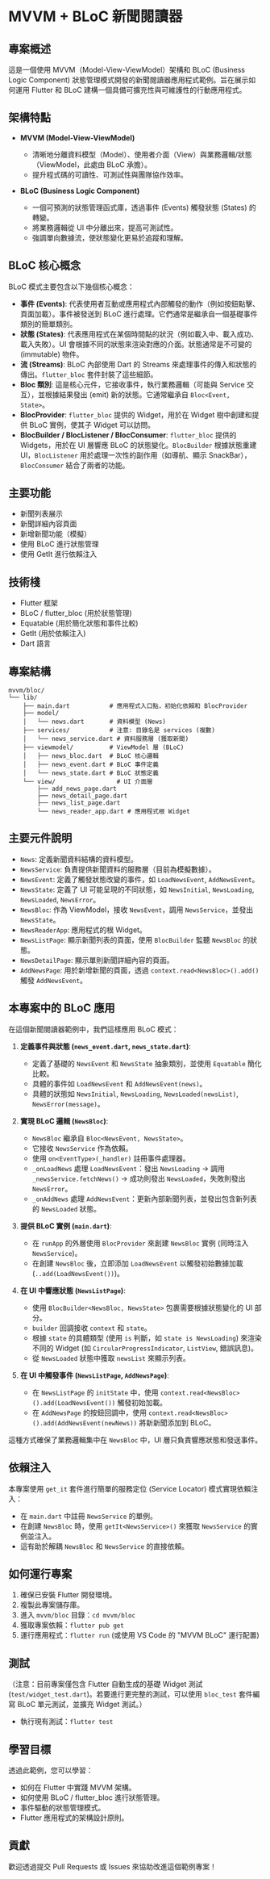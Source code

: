 # MVVM + BLoC 新聞閱讀器

## 專案概述
這是一個使用 MVVM（Model-View-ViewModel）架構和 BLoC (Business Logic Component) 狀態管理模式開發的新聞閱讀器應用程式範例。旨在展示如何運用 Flutter 和 BLoC 建構一個具備可擴充性與可維護性的行動應用程式。

## 架構特點
- **MVVM (Model-View-ViewModel)**
  - 清晰地分離資料模型（Model）、使用者介面（View）與業務邏輯/狀態（ViewModel，此處由 BLoC 承擔）。
  - 提升程式碼的可讀性、可測試性與團隊協作效率。

- **BLoC (Business Logic Component)**
  - 一個可預測的狀態管理函式庫，透過事件 (Events) 觸發狀態 (States) 的轉變。
  - 將業務邏輯從 UI 中分離出來，提高可測試性。
  - 強調單向數據流，使狀態變化更易於追蹤和理解。

## BLoC 核心概念

BLoC 模式主要包含以下幾個核心概念：

- **事件 (Events)**: 代表使用者互動或應用程式內部觸發的動作（例如按鈕點擊、頁面加載）。事件被發送到 BLoC 進行處理。它們通常是繼承自一個基礎事件類別的簡單類別。
- **狀態 (States)**: 代表應用程式在某個時間點的狀況（例如載入中、載入成功、載入失敗）。UI 會根據不同的狀態來渲染對應的介面。狀態通常是不可變的 (immutable) 物件。
- **流 (Streams)**: BLoC 內部使用 Dart 的 Streams 來處理事件的傳入和狀態的傳出。`flutter_bloc` 套件封裝了這些細節。
- **Bloc 類別**: 這是核心元件，它接收事件，執行業務邏輯（可能與 Service 交互），並根據結果發出 (emit) 新的狀態。它通常繼承自 `Bloc<Event, State>`。
- **BlocProvider**: `flutter_bloc` 提供的 Widget，用於在 Widget 樹中創建和提供 BLoC 實例，使其子 Widget 可以訪問。
- **BlocBuilder / BlocListener / BlocConsumer**: `flutter_bloc` 提供的 Widgets，用於在 UI 層響應 BLoC 的狀態變化。`BlocBuilder` 根據狀態重建 UI，`BlocListener` 用於處理一次性的副作用（如導航、顯示 SnackBar），`BlocConsumer` 結合了兩者的功能。

## 主要功能
- 新聞列表展示
- 新聞詳細內容頁面
- 新增新聞功能（模擬）
- 使用 BLoC 進行狀態管理
- 使用 GetIt 進行依賴注入

## 技術棧
- Flutter 框架
- BLoC / flutter_bloc (用於狀態管理)
- Equatable (用於簡化狀態和事件比較)
- GetIt (用於依賴注入)
- Dart 語言

## 專案結構
```
mvvm/bloc/
└── lib/
    ├── main.dart           # 應用程式入口點，初始化依賴和 BlocProvider
    ├── model/
    │   └── news.dart       # 資料模型 (News)
    ├── services/           # 注意: 目錄名是 services (複數)
    │   └── news_service.dart # 資料服務層 (獲取新聞)
    ├── viewmodel/          # ViewModel 層 (BLoC)
    │   ├── news_bloc.dart  # BLoC 核心邏輯
    │   ├── news_event.dart # BLoC 事件定義
    │   └── news_state.dart # BLoC 狀態定義
    └── view/                 # UI 介面層
        ├── add_news_page.dart
        ├── news_detail_page.dart
        ├── news_list_page.dart
        └── news_reader_app.dart # 應用程式根 Widget
```

## 主要元件說明
- `News`: 定義新聞資料結構的資料模型。
- `NewsService`: 負責提供新聞資料的服務層（目前為模擬數據）。
- `NewsEvent`: 定義了觸發狀態改變的事件，如 `LoadNewsEvent`, `AddNewsEvent`。
- `NewsState`: 定義了 UI 可能呈現的不同狀態，如 `NewsInitial`, `NewsLoading`, `NewsLoaded`, `NewsError`。
- `NewsBloc`: 作為 ViewModel，接收 `NewsEvent`，調用 `NewsService`，並發出 `NewsState`。
- `NewsReaderApp`: 應用程式的根 Widget。
- `NewsListPage`: 顯示新聞列表的頁面，使用 `BlocBuilder` 監聽 `NewsBloc` 的狀態。
- `NewsDetailPage`: 顯示單則新聞詳細內容的頁面。
- `AddNewsPage`: 用於新增新聞的頁面，透過 `context.read<NewsBloc>().add()` 觸發 `AddNewsEvent`。

## 本專案中的 BLoC 應用

在這個新聞閱讀器範例中，我們這樣應用 BLoC 模式：

1.  **定義事件與狀態 (`news_event.dart`, `news_state.dart`)**:
    *   定義了基礎的 `NewsEvent` 和 `NewsState` 抽象類別，並使用 `Equatable` 簡化比較。
    *   具體的事件如 `LoadNewsEvent` 和 `AddNewsEvent(news)`。
    *   具體的狀態如 `NewsInitial`, `NewsLoading`, `NewsLoaded(newsList)`, `NewsError(message)`。

2.  **實現 BLoC 邏輯 (`NewsBloc`)**:
    *   `NewsBloc` 繼承自 `Bloc<NewsEvent, NewsState>`。
    *   它接收 `NewsService` 作為依賴。
    *   使用 `on<EventType>(_handler)` 註冊事件處理器。
    *   `_onLoadNews` 處理 `LoadNewsEvent`：發出 `NewsLoading` -> 調用 `_newsService.fetchNews()` -> 成功則發出 `NewsLoaded`，失敗則發出 `NewsError`。
    *   `_onAddNews` 處理 `AddNewsEvent`：更新內部新聞列表，並發出包含新列表的 `NewsLoaded` 狀態。

3.  **提供 BLoC 實例 (`main.dart`)**:
    *   在 `runApp` 的外層使用 `BlocProvider` 來創建 `NewsBloc` 實例 (同時注入 `NewsService`)。
    *   在創建 `NewsBloc` 後，立即添加 `LoadNewsEvent` 以觸發初始數據加載 (`..add(LoadNewsEvent())`)。

4.  **在 UI 中響應狀態 (`NewsListPage`)**:
    *   使用 `BlocBuilder<NewsBloc, NewsState>` 包裹需要根據狀態變化的 UI 部分。
    *   `builder` 回調接收 `context` 和 `state`。
    *   根據 `state` 的具體類型 (使用 `is` 判斷，如 `state is NewsLoading`) 來渲染不同的 Widget (如 `CircularProgressIndicator`, `ListView`, 錯誤訊息)。
    *   從 `NewsLoaded` 狀態中獲取 `newsList` 來顯示列表。

5.  **在 UI 中觸發事件 (`NewsListPage`, `AddNewsPage`)**:
    *   在 `NewsListPage` 的 `initState` 中，使用 `context.read<NewsBloc>().add(LoadNewsEvent())` 觸發初始加載。
    *   在 `AddNewsPage` 的按鈕回調中，使用 `context.read<NewsBloc>().add(AddNewsEvent(newNews))` 將新新聞添加到 BLoC。

這種方式確保了業務邏輯集中在 `NewsBloc` 中，UI 層只負責響應狀態和發送事件。

## 依賴注入
本專案使用 `get_it` 套件進行簡單的服務定位 (Service Locator) 模式實現依賴注入：
- 在 `main.dart` 中註冊 `NewsService` 的單例。
- 在創建 `NewsBloc` 時，使用 `getIt<NewsService>()` 來獲取 `NewsService` 的實例並注入。
- 這有助於解耦 `NewsBloc` 和 `NewsService` 的直接依賴。

## 如何運行專案
1.  確保已安裝 Flutter 開發環境。
2.  複製此專案儲存庫。
3.  進入 `mvvm/bloc` 目錄：`cd mvvm/bloc`
4.  獲取專案依賴：`flutter pub get`
5.  運行應用程式：`flutter run` (或使用 VS Code 的 "MVVM BLoC" 運行配置)

## 測試
（注意：目前專案僅包含 Flutter 自動生成的基礎 Widget 測試 (`test/widget_test.dart`)。若要進行更完整的測試，可以使用 `bloc_test` 套件編寫 BLoC 單元測試，並擴充 Widget 測試。）
- 執行現有測試：`flutter test`

## 學習目標
透過此範例，您可以學習：
- 如何在 Flutter 中實踐 MVVM 架構。
- 如何使用 BLoC / flutter_bloc 進行狀態管理。
- 事件驅動的狀態管理模式。
- Flutter 應用程式的架構設計原則。

## 貢獻
歡迎透過提交 Pull Requests 或 Issues 來協助改進這個範例專案！
